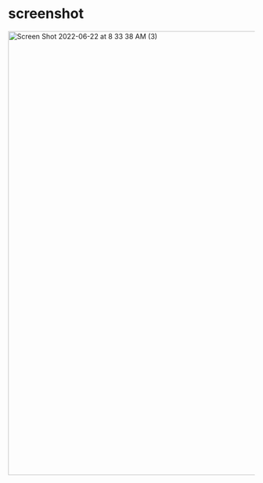 # screenshot
<img width="906" alt="Screen Shot 2022-06-22 at 8 33 38 AM (3)" src="https://user-images.githubusercontent.com/51915800/175033283-634be0d9-9785-4b87-b144-80ba86aabb5a.png">
